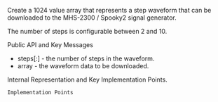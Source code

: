 Create a 1024 value array that represents a step waveform that can be downloaded to the MHS-2300 / Spooky2 signal generator.

The number of steps is configurable between 2 and 10.

Public API and Key Messages

- steps[:] - the number of steps in the waveform.
- array - the waveform data to be downloaded.

 
Internal Representation and Key Implementation Points.


    Implementation Points